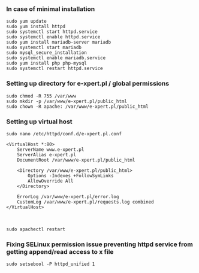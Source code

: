 ### In case of minimal installation

`sudo yum update`<br />
`sudo yum install httpd`<br />
`sudo systemctl start httpd.service`<br />
`sudo systemctl enable httpd.service`<br />
`sudo yum install mariadb-server mariadb`<br />
`sudo systemctl start mariadb`<br />
`sudo mysql_secure_installation`<br />
`sudo systemctl enable mariadb.service`<br />
`sudo yum install php php-mysql`<br />
`sudo systemctl restart httpd.service`<br />

### Setting up directory for e-xpert.pl / global permissions

`sudo chmod -R 755 /var/www`<br />
`sudo mkdir -p /var/www/e-xpert.pl/public_html`<br />
`sudo chown -R apache: /var/www/e-xpert.pl/public_html`<br />


### Setting up virtual host
`sudo nano /etc/httpd/conf.d/e-xpert.pl.conf`<br />

```
<VirtualHost *:80>
    ServerName www.e-xpert.pl
    ServerAlias e-xpert.pl
    DocumentRoot /var/www/e-xpert.pl/public_html
    
    <Directory /var/www/e-xpert.pl/public_html>
        Options -Indexes +FollowSymLinks
        AllowOverride All
    </Directory>
    
    ErrorLog /var/www/e-xpert.pl/error.log
    CustomLog /var/www/e-xpert.pl/requests.log combined
</VirtualHost>
```
<br />

`sudo apachectl restart`<br />

### Fixing SELinux permission issue preventing httpd service from getting append/read access to x file
`sudo setsebool -P httpd_unified 1`
